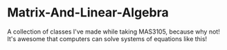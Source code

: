 # Matrix-And-Linear-Algebra
A collection of classes I've made while taking MAS3105, because why not! It's awesome that computers can solve systems of equations like this!
